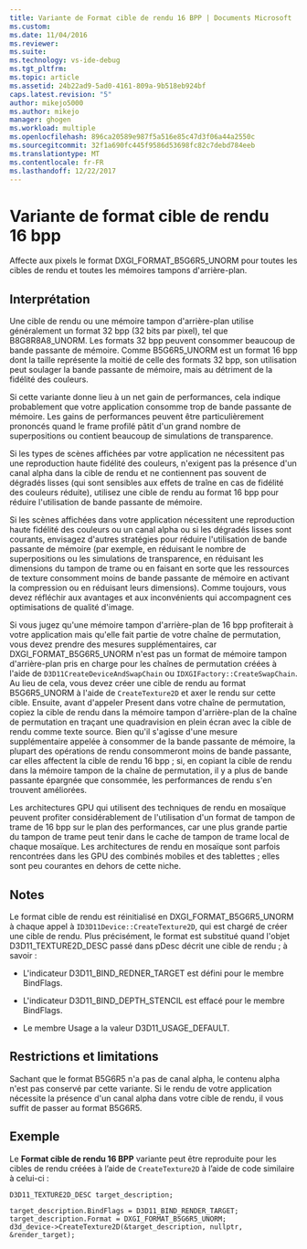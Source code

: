 ```yaml
---
title: Variante de Format cible de rendu 16 BPP | Documents Microsoft
ms.custom: 
ms.date: 11/04/2016
ms.reviewer: 
ms.suite: 
ms.technology: vs-ide-debug
ms.tgt_pltfrm: 
ms.topic: article
ms.assetid: 24b22ad9-5ad0-4161-809a-9b518eb924bf
caps.latest.revision: "5"
author: mikejo5000
ms.author: mikejo
manager: ghogen
ms.workload: multiple
ms.openlocfilehash: 896ca20589e987f5a516e85c47d3f06a44a2550c
ms.sourcegitcommit: 32f1a690fc445f9586d53698fc82c7debd784eeb
ms.translationtype: MT
ms.contentlocale: fr-FR
ms.lasthandoff: 12/22/2017
---
```

# <a name="16bpp-render-target-format-variant"></a>Variante de format cible de rendu 16 bpp
Affecte aux pixels le format DXGI_FORMAT_B5G6R5_UNORM pour toutes les cibles de rendu et toutes les mémoires tampons d'arrière-plan.  
  
## <a name="interpretation"></a>Interprétation  
 Une cible de rendu ou une mémoire tampon d'arrière-plan utilise généralement un format 32 bpp (32 bits par pixel), tel que B8G8R8A8_UNORM. Les formats 32 bpp peuvent consommer beaucoup de bande passante de mémoire. Comme B5G6R5_UNORM est un format 16 bpp dont la taille représente la moitié de celle des formats 32 bpp, son utilisation peut soulager la bande passante de mémoire, mais au détriment de la fidélité des couleurs.  
  
 Si cette variante donne lieu à un net gain de performances, cela indique probablement que votre application consomme trop de bande passante de mémoire. Les gains de performances peuvent être particulièrement prononcés quand le frame profilé pâtit d'un grand nombre de superpositions ou contient beaucoup de simulations de transparence.  
  
 Si les types de scènes affichées par votre application ne nécessitent pas une reproduction haute fidélité des couleurs, n'exigent pas la présence d'un canal alpha dans la cible de rendu et ne contiennent pas souvent de dégradés lisses (qui sont sensibles aux effets de traîne en cas de fidélité des couleurs réduite), utilisez une cible de rendu au format 16 bpp pour réduire l'utilisation de bande passante de mémoire.  
  
 Si les scènes affichées dans votre application nécessitent une reproduction haute fidélité des couleurs ou un canal alpha ou si les dégradés lisses sont courants, envisagez d'autres stratégies pour réduire l'utilisation de bande passante de mémoire (par exemple, en réduisant le nombre de superpositions ou les simulations de transparence, en réduisant les dimensions du tampon de trame ou en faisant en sorte que les ressources de texture consomment moins de bande passante de mémoire en activant la compression ou en réduisant leurs dimensions). Comme toujours, vous devez réfléchir aux avantages et aux inconvénients qui accompagnent ces optimisations de qualité d'image.  
  
 Si vous jugez qu'une mémoire tampon d'arrière-plan de 16 bpp profiterait à votre application mais qu'elle fait partie de votre chaîne de permutation, vous devez prendre des mesures supplémentaires, car DXGI_FORMAT_B5G6R5_UNORM n'est pas un format de mémoire tampon d'arrière-plan pris en charge pour les chaînes de permutation créées à l'aide de `D3D11CreateDeviceAndSwapChain` ou `IDXGIFactory::CreateSwapChain`. Au lieu de cela, vous devez créer une cible de rendu au format B5G6R5_UNORM à l'aide de `CreateTexture2D` et axer le rendu sur cette cible. Ensuite, avant d'appeler Present dans votre chaîne de permutation, copiez la cible de rendu dans la mémoire tampon d'arrière-plan de la chaîne de permutation en traçant une quadravision en plein écran avec la cible de rendu comme texte source. Bien qu'il s'agisse d'une mesure supplémentaire appelée à consommer de la bande passante de mémoire, la plupart des opérations de rendu consommeront moins de bande passante, car elles affectent la cible de rendu 16 bpp ; si, en copiant la cible de rendu dans la mémoire tampon de la chaîne de permutation, il y a plus de bande passante épargnée que consommée, les performances de rendu s'en trouvent améliorées.  
  
 Les architectures GPU qui utilisent des techniques de rendu en mosaïque peuvent profiter considérablement de l'utilisation d'un format de tampon de trame de 16 bpp sur le plan des performances, car une plus grande partie du tampon de trame peut tenir dans le cache de tampon de trame local de chaque mosaïque. Les architectures de rendu en mosaïque sont parfois rencontrées dans les GPU des combinés mobiles et des tablettes ; elles sont peu courantes en dehors de cette niche.  
  
## <a name="remarks"></a>Notes  
 Le format cible de rendu est réinitialisé en DXGI_FORMAT_B5G6R5_UNORM à chaque appel à `ID3D11Device::CreateTexture2D`, qui est chargé de créer une cible de rendu. Plus précisément, le format est substitué quand l'objet D3D11_TEXTURE2D_DESC passé dans pDesc décrit une cible de rendu ; à savoir :  
  
-   L'indicateur D3D11_BIND_REDNER_TARGET est défini pour le membre BindFlags.  
  
-   L'indicateur D3D11_BIND_DEPTH_STENCIL est effacé pour le membre BindFlags.  
  
-   Le membre Usage a la valeur D3D11_USAGE_DEFAULT.  
  
## <a name="restrictions-and-limitations"></a>Restrictions et limitations  
 Sachant que le format B5G6R5 n'a pas de canal alpha, le contenu alpha n'est pas conservé par cette variante. Si le rendu de votre application nécessite la présence d'un canal alpha dans votre cible de rendu, il vous suffit de passer au format B5G6R5.  
  
## <a name="example"></a>Exemple  
 Le **Format cible de rendu 16 BPP** variante peut être reproduite pour les cibles de rendu créées à l’aide de `CreateTexture2D` à l’aide de code similaire à celui-ci :  
  
```  
D3D11_TEXTURE2D_DESC target_description;  
  
target_description.BindFlags = D3D11_BIND_RENDER_TARGET;  
target_description.Format = DXGI_FORMAT_B5G6R5_UNORM;  
d3d_device->CreateTexture2D(&target_description, nullptr, &render_target);  
```